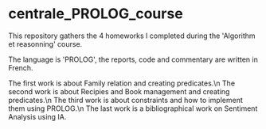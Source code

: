 # centrale_PROLOG_course

This repository gathers the 4 homeworks I completed during the 'Algorithm et reasonning' course. 

The language is 'PROLOG', the reports, code and commentary are written in French.

The first work is about Family relation and creating predicates.\n
The second work is about Recipies and Book management and creating predicates.\n
The third work is about constraints and how to implement them using PROLOG.\n
The last work is a bibliographical work on Sentiment Analysis using IA.
